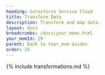 ```yaml
---
heading: Salesforce Service Cloud
title: Transform Data
description: Transform and map data.
layout: docs
breadcrumbs: /docs/your_moms.html
your_momId: 29
parent: Back to Your_mom Guides
order: 25
---
```


{% include transformations.md %}
